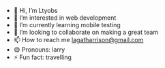 - 👋 Hi, I’m Ltyobs
- 👀 I’m interested in web development
- 🌱 I’m currently learning mobile testing
- 💞️ I’m looking to collaborate on making a great team
- 📫 How to reach me lagatharrison@gmail.com
- 😄 Pronouns: larry
- ⚡ Fun fact: travelling

<!---
Larry/Larry is a ✨ special ✨ repository because its `README.md` (this file) appears on your GitHub profile.
You can click the Preview link to take a look at your changes.
--->

